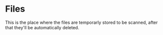 # Files
This is the place where the files are temporarly stored to be scanned, after that they'll be automatically deleted.